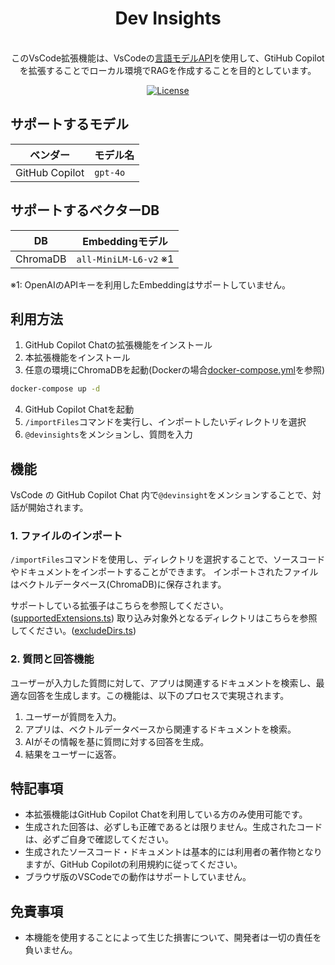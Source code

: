 <h1 align="center">Dev Insights</h1>
<p align="center">
    <br />
    このVsCode拡張機能は、VsCodeの<a href="https://code.visualstudio.com/api/extension-guides/language-model">言語モデルAPI</a>を使用して、GtiHub Copilotを拡張することでローカル環境でRAGを作成することを目的としています。
</p>

<p align="center">
  <a href="https://github.com/k1e1n04/dev-insights/blob/main/LICENSE" target="_blank">
      <img src="https://img.shields.io/static/v1?label=license&message=Apache 2.0&color=white" alt="License">
  </a>
</p>

## サポートするモデル

| ベンダー       | モデル名 |
| -------------- | -------- |
| GitHub Copilot | `gpt-4o` |

## サポートするベクターDB

| DB | Embeddingモデル |
| -------------- | ---------------- |
| ChromaDB       | `all-MiniLM-L6-v2` ※1 |

※1: OpenAIのAPIキーを利用したEmbeddingはサポートしていません。

## 利用方法

1. GitHub Copilot Chatの拡張機能をインストール
2. 本拡張機能をインストール
3. 任意の環境にChromaDBを起動(Dockerの場合[docker-compose.yml](./docker-compose.yml)を参照)
  ```bash
  docker-compose up -d
  ```
4. GitHub Copilot Chatを起動
5. `/importFiles`コマンドを実行し、インポートしたいディレクトリを選択
6. `@devinsights`をメンションし、質問を入力

## 機能

VsCode の GitHub Copilot Chat 内で`@devinsight`をメンションすることで、対話が開始されます。

### 1. ファイルのインポート

`/importFiles`コマンドを使用し、ディレクトリを選択することで、ソースコードやドキュメントをインポートすることができます。
インポートされたファイルはベクトルデータベース(ChromaDB)に保存されます。

サポートしている拡張子はこちらを参照してください。([supportedExtensions.ts](./src/constants/supportedExtensions.ts))
取り込み対象外となるディレクトリはこちらを参照してください。([excludeDirs.ts](./src/constants/excludeDirs.ts))

### 2. 質問と回答機能

ユーザーが入力した質問に対して、アプリは関連するドキュメントを検索し、最適な回答を生成します。この機能は、以下のプロセスで実現されます。

1. ユーザーが質問を入力。
2. アプリは、ベクトルデータベースから関連するドキュメントを検索。
3. AIがその情報を基に質問に対する回答を生成。
4. 結果をユーザーに返答。

## 特記事項

- 本拡張機能はGitHub Copilot Chatを利用している方のみ使用可能です。
- 生成された回答は、必ずしも正確であるとは限りません。生成されたコードは、必ずご自身で確認してください。
- 生成されたソースコード・ドキュメントは基本的には利用者の著作物となりますが、GitHub Copilotの利用規約に従ってください。
- ブラウザ版のVSCodeでの動作はサポートしていません。

## 免責事項

- 本機能を使用することによって生じた損害について、開発者は一切の責任を負いません。
